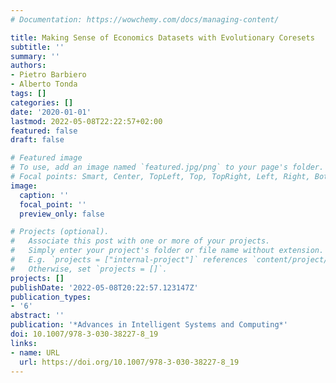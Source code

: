 ```yaml
---
# Documentation: https://wowchemy.com/docs/managing-content/

title: Making Sense of Economics Datasets with Evolutionary Coresets
subtitle: ''
summary: ''
authors:
- Pietro Barbiero
- Alberto Tonda
tags: []
categories: []
date: '2020-01-01'
lastmod: 2022-05-08T22:22:57+02:00
featured: false
draft: false

# Featured image
# To use, add an image named `featured.jpg/png` to your page's folder.
# Focal points: Smart, Center, TopLeft, Top, TopRight, Left, Right, BottomLeft, Bottom, BottomRight.
image:
  caption: ''
  focal_point: ''
  preview_only: false

# Projects (optional).
#   Associate this post with one or more of your projects.
#   Simply enter your project's folder or file name without extension.
#   E.g. `projects = ["internal-project"]` references `content/project/deep-learning/index.md`.
#   Otherwise, set `projects = []`.
projects: []
publishDate: '2022-05-08T20:22:57.123147Z'
publication_types:
- '6'
abstract: ''
publication: '*Advances in Intelligent Systems and Computing*'
doi: 10.1007/978-3-030-38227-8_19
links:
- name: URL
  url: https://doi.org/10.1007/978-3-030-38227-8_19
---
```

